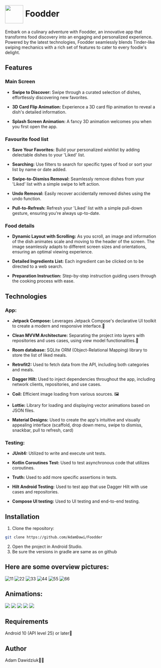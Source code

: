 # <img src="https://github.com/AdamDawi/Foodder/assets/49430055/c9a73ab3-d498-4544-9c8b-6734cb8f229d" width="60" height="60" align="center" /> Foodder

Embark on a culinary adventure with Foodder, an innovative app that transforms food discovery into an engaging and personalized experience. Powered by the latest technologies, Foodder seamlessly blends Tinder-like swiping mechanics with a rich set of features to cater to every foodie's delight.

## Features
### Main Screen 
- **Swipe to Discover:** Swipe through a curated selection of dishes, effortlessly discovering new favorites.
  
- **3D Card Flip Animation:** Experience a 3D card flip animation to reveal a dish's detailed information.

- **Splash Screen Animation:** A fancy 3D animation welcomes you when you first open the app.

### Favourite food list
- **Save Your Favorites:** Build your personalized wishlist by adding delectable dishes to your 'Liked' list.

- **Searching:** Use filters to search for specific types of food or sort your list by name or date added.

- **Swipe-to-Dismiss Removal:** Seamlessly remove dishes from your 'Liked' list with a simple swipe to left action.

- **Undo Removal:** Easily recover accidentally removed dishes using the undo function.

- **Pull-to-Refresh:** Refresh your 'Liked' list with a simple pull-down gesture, ensuring you're always up-to-date.

### Food details
- **Dynamic Layout with Scrolling:** As you scroll, an image and information of the dish animates scale and moving to the header of the screen. The image seamlessly adapts to different screen sizes and orientations, ensuring an optimal viewing experience.

- **Detailed Ingredients List:** Each ingredient can be clicked on to be directed to a web search.

- **Preparation Instruction:** Step-by-step instruction guiding users through the cooking process with ease.

## Technologies
### App:
- **Jetpack Compose:** Leverages Jetpack Compose's declarative UI toolkit to create a modern and responsive interface.🎨

- **Clean MVVM Architecture:** Separating the project into layers with repositories and uses cases, using view model functionalities.🔧

- **Room database:** SQLite ORM (Object-Relational Mapping) library to store the list of liked meals.

- **Retrofit2:** Used to fetch data from the API, including both categories and meals.

- **Dagger Hilt:** Used to inject dependencies throughout the app, including network clients, repositories, and use cases.

- **Coil:** Efficient image loading from various sources. 🖼️

- **Lottie:** Library for loading and displaying vector animations based on JSON files.

- **Material Designs:** Used to create the app's intuitive and visually appealing interface (scaffold, drop down menu, swipe to dismiss, snackbar, pull to refresh, card)

### Testing:
- **JUnit4:** Utilized to write and execute unit tests.

- **Kotlin Coroutines Test:** Used to test asynchronous code that utilizes coroutines.

- **Truth:** Used to add more specific assertions in tests.

- **Hilt Android Testing:** Used to test app that use Dagger Hilt with use cases and repositories.

- **Compose UI testing:** Used to UI testing and end-to-end testing.

## Installation

1. Clone the repository:
```bash
git clone https://github.com/AdamDawi/Foodder
```
2. Open the project in Android Studio.
3. Be sure the versions in gradle are same as on github

## Here are some overview pictures:
![11](https://github.com/AdamDawi/Foodder/assets/49430055/85a7637e-20a4-4db7-8a4a-9d14be30d7a1)
![22](https://github.com/AdamDawi/Foodder/assets/49430055/11331685-e3ef-41cd-b68f-223fd874092f)
![33](https://github.com/AdamDawi/Foodder/assets/49430055/02ea9174-50be-44ee-b6bb-fadcf88972db)
![44](https://github.com/AdamDawi/Foodder/assets/49430055/f0d1cdb5-d094-42e4-862f-0e11f60acfcd)
![55](https://github.com/AdamDawi/Foodder/assets/49430055/91880533-6e0e-479d-8ae2-095621c47ede)
![66](https://github.com/AdamDawi/Foodder/assets/49430055/343cf3e6-6025-4479-b769-83523e2dfc7e)

## Animations:
<img src="gifs/custom_layout.gif"/>
<img src="gifs/flip.gif"/>
<img src="gifs/drag.gif"/>
<img src="gifs/drop_menu.gif"/>
<img src="gifs/splash_screen.gif"/>

## Requirements
Android 10 (API level 25) or later📱

## Author

Adam Dawidziuk🧑‍💻
